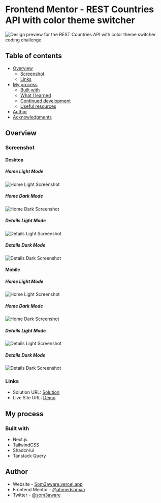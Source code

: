 # Frontend Mentor - REST Countries API with color theme switcher

![Design preview for the REST Countries API with color theme switcher coding challenge](./design/desktop-preview.jpg)

## Table of contents

- [Overview](#overview)
  - [Screenshot](#screenshot)
  - [Links](#links)
- [My process](#my-process)
  - [Built with](#built-with)
  - [What I learned](#what-i-learned)
  - [Continued development](#continued-development)
  - [Useful resources](#useful-resources)
- [Author](#author)
- [Acknowledgments](#acknowledgments)

## Overview

### Screenshot

#### Desktop

##### Home Light Mode

![Home Light Screenshot](./design/desktop-home-light-preview.png)

##### Home Dark Mode

![Home Dark Screenshot](./design/desktop-home-dark-preview.png)

##### Details Light Mode

![Details Light Screenshot](./design/desktop-detail-light-preview.png)

##### Details Dark Mode

![Details Dark Screenshot](./design/desktop-detail-light-preview.png)

#### Mobile

##### Home Light Mode

![Home Light Screenshot](./design/mobile-home-light-preview.png)

##### Home Dark Mode

![Home Dark Screenshot](./design/mobile-home-dark-preview.png)

##### Details Light Mode

![Details Light Screenshot](./design/mobile-details-light-preview.png)

##### Details Dark Mode

![Details Dark Screenshot](./design/mobile-details-dark-preview.png)

### Links

- Solution URL: [Solution](https://github.com/ahmedsomaa/frontendmentor-challenges/tree/main/src/advanced/rest-countries-api-with-color-theme-switcher)
- Live Site URL: [Demo](https://ahmedsomaa.github.io/frontendmentor-challenges/src/newbie/social-links-profile/)

## My process

### Built with

- Next.js
- TailwindCSS
- Shadcn/ui
- Tanstack Query

## Author

- Website - [Som3aware.vercel.app](https://som3aware.vercel.app)
- Frontend Mentor - [@ahmedsomaa](https://www.frontendmentor.io/profile/ahmedsomaa)
- Twitter - [@som3aware](https://www.x.com/som3aware)
